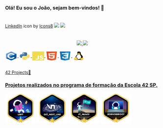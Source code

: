 ### Olá! Eu sou o João, sejam bem-vindos! 👋

#
<div> 
  <a href="https://www.linkedin.com/in/jdutra-" target="_blank"><a target="_blank" href="https://icons8.com/icon/13930/linkedin">LinkedIn</a> icon by <a target="_blank" href="https://icons8.com">Icons8</a>
  <a href = "mailto:jdutra.eu@gmail.com"><img src="https://img.shields.io/badge/-Gmail-%23333?style=for-the-badge&logo=gmail&logoColor=white" target="_blank"></a>
  <a href="https://t.me/J_dutra" target="_blank"><img src="https://img.shields.io/badge/Telegram-2CA5E0?style=for-the-badge&logo=telegram&logoColor=white" target="_blank"></a>
</div>

#
<div align="center">
  <a href="https://github.com/j-dutra">
  <img height="180em" src="https://github-readme-stats.vercel.app/api?username=j-dutra&show_icons=true&theme=dracula&include_all_commits=true&count_private=true"/>
  <img height="180em" src="https://github-readme-stats.vercel.app/api/top-langs/?username=j-dutra&layout=compact&langs_count=7&theme=dracula"/>
</div>
  
<div style="display: inline_block"><br>
  <img align="center" alt="Rafa-C" height="30" width="40" src="https://raw.githubusercontent.com/devicons/devicon/master/icons/c/c-original.svg">
  <img align="center" alt="Rafa-Python" height="30" width="40" src="https://raw.githubusercontent.com/devicons/devicon/master/icons/python/python-original.svg">
  <img align="center" alt="Rafa-Js" height="30" width="40" src="https://raw.githubusercontent.com/devicons/devicon/master/icons/javascript/javascript-plain.svg">
  <img align="center" alt="Rafa-HTML" height="30" width="40" src="https://raw.githubusercontent.com/devicons/devicon/master/icons/html5/html5-original.svg">
  <img align="center" alt="Rafa-CSS" height="30" width="40" src="https://raw.githubusercontent.com/devicons/devicon/master/icons/css3/css3-original.svg">
  <img align="center" alt="Rafa-Linux" height="30" width="40" src="https://raw.githubusercontent.com/devicons/devicon/master/icons/linux/linux-original.svg" 
</div>
 
##
 42 Projects🥇 
  
 ### Projetos realizados no programa de formação da Escola 42 SP.
 <div>
  <a href="https://github.com/j-dutra/Libft_42sp"><img height="100" width="100" src="https://github.com/j-dutra/j-dutra/blob/main/42-pictures/libftm.png"></a>
  <a href="https://github.com/j-dutra/get_next_line_42sp"><img height="100" width="100" src="https://github.com/j-dutra/j-dutra/blob/main/42-pictures/get_next_linem.png"></a>
  <a href="https://github.com/j-dutra/ft_printf_42sp"><img height="100" width="100" src="https://github.com/j-dutra/j-dutra/blob/main/42-pictures/ft_printfm.png"></a>
  <a href=""><img height="100" width="100" src="https://github.com/j-dutra/j-dutra/blob/main/42-pictures/born2berootm.png"></a>
 </div>
  


